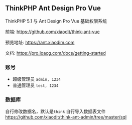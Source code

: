 ## ThinkPHP Ant Design Pro Vue
ThinkPHP 5.1 与 Ant Design Pro Vue 基础权限系统  

前端: https://github.com/xiaodit/think-ant-vue  

预览地址: https://ant.xiaodim.com

文档: https://pro.loacg.com/docs/getting-started

### 账号
* 超级管理员 `admin, 1234` 
* 普通管理员 `test, 1234`

### 数据库
自行修改数据名，默认是`think`
自行导入数据表文件  
https://github.com/xiaodit/think-ant-admin/tree/master/sql

